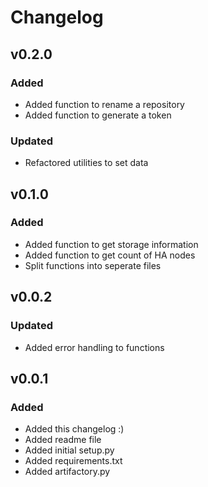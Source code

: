 # Changelog

## v0.2.0

### Added
- Added function to rename a repository
- Added function to generate a token

### Updated
- Refactored utilities to set data

## v0.1.0

### Added
- Added function to get storage information
- Added function to get count of HA nodes
- Split functions into seperate files

## v0.0.2

### Updated
- Added error handling to functions

## v0.0.1

### Added
- Added this changelog :)
- Added readme file
- Added initial setup.py
- Added requirements.txt
- Added artifactory.py